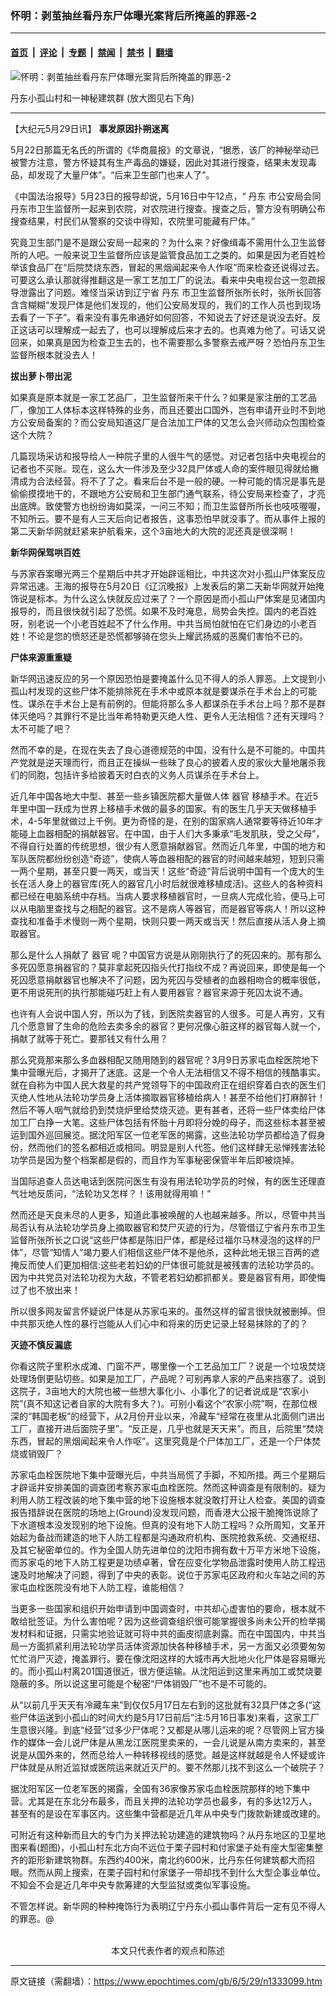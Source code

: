 ### 怀明：剥茧抽丝看丹东尸体曝光案背后所掩盖的罪恶-2

---

#### [首页](../../../..?n1333099) &nbsp;|&nbsp; [评论](../../../../../epoch-comment?n1333099) &nbsp;|&nbsp; [专题](../../../../../epoch-special?n1333099) &nbsp;|&nbsp; [禁闻](../../../../../epoch-news?n1333099) &nbsp;|&nbsp; [禁书](../../../../../books?n1333099) &nbsp;|&nbsp; [翻墙](https://github.com/gfw-breaker/nogfw/blob/master/README.md?n1333099)


<div><img alt="怀明：剥茧抽丝看丹东尸体曝光案背后所掩盖的罪恶-2" class="attachment-djy_600_400 size-djy_600_400 wp-post-image" src="https://i.epochtimes.com/assets/uploads/2006/05/605282219521548-450x482.jpg"/>
<div class="caption">
 <p>
  丹东小孤山村和一神秘建筑群 (放大图见右下角)
 </p>
</div></div><hr/><div class="post_content" id="artbody" itemprop="articleBody">
 <!-- article content begin -->
 <p>
  【大纪元5月29日讯】
  <b>
   事发原因扑朔迷离
  </b>
 </p>
 <p>
  5月22日那篇无名氏的所谓的《华商晨报》的文章说，“据悉，该厂的神秘举动已被警方注意，警方怀疑其有生产毒品的嫌疑，因此对其进行搜查，结果未发现毒品，却发现了大量尸体”。“后来卫生部门也来人了”。
 </p>
 <p>
  《中国法治报导》5月23日的报导却说，5月16日中午12点，“
  <ok href="https://www.epochtimes.com/gb/tag/%E4%B8%B9%E4%B8%9C.html">
   丹东
  </ok>
  市公安局会同丹东市卫生监督所一起来到农院，对农院进行搜查。搜查之后，警方没有明确公布搜查结果，村民们从警察的交谈中得知，农院里可能藏有尸体。”
 </p>
 <p>
  究竟卫生部门是不是跟公安局一起来的？为什么来？好像缉毒不需用什么卫生监督所的人吧。一般来说卫生监督所应该是监管食品加工之类的。如果是因为老百姓检举该食品厂在“后院焚烧东西，冒起的黑烟闻起来令人作呕”而来检查还说得过去。可要这么承认那就得推翻这是一家工艺加工厂的说法。看来中央电视台这一忽疏报导泄露出了问题。难怪当采访到辽宁省
  <ok href="https://www.epochtimes.com/gb/tag/%E4%B8%B9%E4%B8%9C.html">
   丹东
  </ok>
  市卫生监督所张所长时，张所长回答含含糊糊“发现尸体是他们发现的，他们公安局发现的，我们的工作人员也到现场去看了一下子”。看来没有事先串通好如何回答，不知说去了好还是说没去好。反正这话可以理解成一起去了，也可以理解成后来才去的。也真难为他了。可话又说回来，如果真是因为检查卫生去的，也不需要那么多警察去戒严呀？恐怕丹东卫生监督所根本就没去人！
 </p>
 <p>
  <b>
   拔出萝卜带出泥
  </b>
 </p>
 <p>
  如果真是原本就是一家工艺品厂，卫生监督所来干什么？如果是家注册的工艺品厂，像加工人体标本这样特殊的业务，而且还要出口国外，岂有申请开业时不到地方公安局备案的？而公安局知道这厂是合法加工尸体的又怎么会兴师动众包围检查这个大院？
 </p>
 <p>
  几篇现场采访和报导给人一种院子里的人很牛气的感觉。对记者包括中央电视台的记者也不买账。现在，这么大一件涉及至少32具尸体或人命的案件眼见得就给撇清成为合法经营。将不了了之。看来后台不是一般的硬。一种可能的情况是事先是偷偷摸摸地干的，不跟地方公安局和卫生部门通气联系，待公安局来检查了，才亮出底牌。致使警方也纷纷诲如莫深，一问三不知；而卫生监督所所长也吱吱喔喔，不知所云。要不是有人三天后向记者报告，这事恐怕早就没事了。而从事件上报的第二天新华网就赶紧来护航看来，这个3亩地大的大院的泥还真是很深啊！
 </p>
 <p>
  <b>
   新华网保驾哄百姓
  </b>
 </p>
 <p>
  与苏家吞案曝光两三个星期后中共才开始辟谣相比，中共这次对小孤山尸体案反应异常迅速。王海的报导在5月20日《辽沉晚报》上发表后的第二天新华网就开始掩饰说是标本。为什么这么快就反应过来了？一个原因是而小孤山尸体案是见诸国内报导的，而且很快就引起了恐慌。如果不及时淹息，局势会失控。国内的老百姓呀，别老说一个小老百姓起不了什么作用。中共当局怕就怕在它们身边的小老百姓！不论是您的愤怒还是恐慌都够骑在您头上耀武扬威的恶魔们害怕不已的。
 </p>
 <p>
  <b>
   尸体来源重重疑
  </b>
 </p>
 <p>
  新华网迅速反应的另一个原因恐怕是要掩盖什么见不得人的杀人罪恶。上文提到小孤山村发现的这些尸体不能排除死在手术中或原本就是要谋杀在手术台上的可能性。谋杀在手术台上是有前例的。但能将那么多人都谋杀在手术台上吗？那不是群体灭绝吗？其罪行不是比当年希特勒更灭绝人性、更令人无法相信？还有天理吗？太不可能了吧？
 </p>
 <p>
  然而不幸的是，在现在失去了良心道德规范的中国，没有什么是不可能的。中国共产党就是逆天理而行，而且正在操纵一些昧了良心的披着人皮的家伙大量地屠杀我们的同胞，包括许多给披着天时白衣的义务人员谋杀在手术台上。
 </p>
 <p>
  近几年中国各地大中型、甚至一些乡镇医院都大量做人体
  <ok href="https://www.epochtimes.com/gb/tag/%E5%99%A8%E5%AE%98.html">
   器官
  </ok>
  移植手术。在近5年里中国一跃成为世界上移植手术做的最多的国家。有的医生几乎天天做移植手术，4-5年里就做过上千例。更为奇怪的是，在别的国家病人通常要等待近10年才能碰上血器相配的捐献器官。在中国，由于人们大多秉承“毛发肌肤，受之父母”，不得自行处置的传统思想，很少有人愿意捐献器官。然而近几年里，中国的地方和军队医院都纷纷创造“奇迹”，使病人等血器相配的器官的时间越来越短，短到只需一两个星期，甚至只要一两天，或当天！这些“奇迹”背后说明中国有一个庞大的生长在活人身上的器官库(死人的器官几小时后就很难移植成活)。这些人的各种资料都已经在电脑系统中存档。当病人要求移植器官时，一旦病人完成化验，便马上可以从电脑里查找与之相配的器官。这不是病人等器官，而是器官等病人！所以这种查找和准备手术慢则一两个星期，快则只要一两天或当天！然后直接从活人身上摘取器官。
 </p>
 <p>
  那么是什么人捐献了
  <ok href="https://www.epochtimes.com/gb/tag/%E5%99%A8%E5%AE%98.html">
   器官
  </ok>
  呢？中国官方说是从刚刚执行了的死囚来的。那有那么多死囚愿意捐器官的？莫非拿起死囚指头代打指纹不成？再说回来，即使是每一个死囚愿意捐献器官也解决不了问题，因为死囚与受植者的血器相吻合的概率很低，更不用说死刑的执行那能碰巧赶上有人要用器官？器官来源于死囚太说不通。
 </p>
 <p>
  也许有人会说中国人穷，所以为了钱，到医院卖器官的人很多。可是人再穷，又有几个愿意冒了生命的危险去卖多余的器官？更何况像心脏这样的器官每人就一个，捐献了就等于死亡。要那钱又有什么用？
 </p>
 <p>
  那么究竟那来那么多血器相配又随用随到的器官呢？3月9日苏家屯血栓医院地下集中营曝光后，才揭开了迷底。这是一个令人无法相信又不得不相信的残酷事实。就在自称为中国人民大救星的共产党领导下的中国政府正在组织穿着白衣的医生们灭绝人性地从法轮功学员身上活体摘取器官移植给病人！甚至不给他们打麻醉针！然后不等人咽气就给扔到焚烧炉里给焚烧灭迹。更有甚者，还将一些尸体卖给尸体加工厂白挣一大笔。这些尸体包括有怀胎十月即将分娩的母子，而这些标本甚至被运到国外巡回展览。据沈阳军区一位老军医的揭露，这些法轮功学员都给造了假身份，然而他们的签名都相近或相同。明显是别人代签。他们这样肆无忌惮残害法轮功学员是因为整个档案都是假的，而且作为军事秘密保管半年后即被烧掉。
 </p>
 <p>
  当国际追查人员达电话到医院问医生有没有用法轮功学员的时候，有的医生还理直气壮地反质问，“法轮功又怎样？！该用就得用嘛！”
 </p>
 <p>
  然而还是天良未尽的人更多，知道此事被唤醒的人也越来越多。所以，尽管中共当局否认有从法轮功学员身上摘取器官和焚尸灭迹的行为，尽管借辽宁省丹东市卫生监督所张所长之口说“这些尸体都是陈旧尸体，都是经过福尔马林浸泡的这样的尸体”，尽管“知情人”竭力要人们相信这些尸体不是他杀，这种此地无银三百两的遮掩反而使人们更加相信:这些老若妇幼的尸体很可能就是被残害的法轮功学员的。因为中共党员对法轮功视为大敌，不管老若妇幼都抓都关。要是器官有用，即使悔过了也不放出来！
 </p>
 <p>
  所以很多网友留言怀疑说尸体是从苏家屯来的。虽然这样的留言很快就被删掉。但中共那灭绝人性的暴行岂能从人们心中和将来的历史记录上轻易抹除的了的？
 </p>
 <p>
  <b>
   灭迹不慎反漏底
  </b>
 </p>
 <p>
  你看这院子里积水成滩、门窗不严，哪里像一个工艺品加工厂？说是一个垃圾焚烧处理场倒更贴切些。如果是加工厂，产品呢？可别再拿人家的产品来挡塞了。说到这院子，3亩地大的大院也被一些想大事化小、小事化了的记者说成是“农家小院”(真不知这记者自家的大院有多大？)。可别小看这个“农家小院”啊，在那位根深的“韩国老板”的经营下，从2月份开业以来，冷藏车“经常在夜里从北面侧门进出工厂，直接开进后面院子里”。“反正是，几乎也就是天天来”。而且，后院里“焚烧东西，冒起的黑烟闻起来令人作呕”。这里究竟是个尸体加工厂，还是一个尸体焚烧或销毁厂？
 </p>
 <p>
  苏家屯血栓医院地下集中营曝光后，中共当局慌了手脚，不知所措。两三个星期后才辟谣并安排美国的调查团考察苏家屯血栓医院。然而这种调查是有限制的。疑为利用人防工程改装的地下集中营的地下设施根本就没敢打开让人检查。美国的调查报告措辞说在医院的场地上(Ground)没发现问题，而香港大公报干脆掩饰说除了下水道根本没发现别的地下设施。但真的没有地下人防工程吗？众所周知，文革开始起为备战而建造的地下人防工程都是沟通政府机构、医院抢救系统、交通枢纽、及其它秘密单位的。作为全国人防先进单位的沈阳市拥有数十万平方米地下设施，而苏家屯的地下人防工程更是功绩卓著，曾在应变化学物品泄露时使用人防工程迅速及时地解决了问题，得到了中央的表彰。说位于苏家屯区政府和火车站之间的苏家屯血栓医院没有地下人防工程，谁能相信？
 </p>
 <p>
  当更多一些国家和组织开始申请到中国调查时，中共却心虚害怕的要命，根本就不敢给批签证。为什么害怕呢？因为这些调查组织很可能掌握很多尚未公开的检举揭发材料和证据，只需实地验证就可将中共的画皮彻底剥露。而在中国国内，中共当局一方面抓紧利用法轮功学员活体资源加快各种移植手术，另一方面又必须要匆匆忙忙消尸灭迹，掩盖罪行。要在像沈阳这样的大城市再大批地火化尸体是容易曝光的。而小孤山村离201国道很近，很方便运输。从沈阳运到这里来再加工或焚烧要隐蔽的多。所以说这里可能是个秘密“尸体销毁厂”也不是不可能的。
 </p>
 <p>
  从“以前几乎天天有冷藏车来”到仅仅5月17日左右到的这批就有32具尸体之多(“这些尸体运送到小孤山的时间大约是5月17日前后”注:5月16日事发)来看，这家工厂生意很兴隆。到底“经营”过多少尸体呢？又都是从哪儿运来的呢？尽管网上官方操作的媒体一会儿说尸体是从黑龙江医院里卖来的，一会儿说是从南方卖来的，甚至说是从国外来的，然而总给人一种转移视线的感觉。越是这样就越是令人怀疑或许尸体就是从附近监狱或医院运来就近灭尸的。要不然那儿找不到这么一个破院子？
 </p>
 <p>
  据沈阳军区一位老军医的揭露，全国有36家像苏家屯血栓医院那样的地下集中营。尤其是在东北分布最多，而且关押的法轮功学员也最多，有的多达12万人，甚至有的是设在军事区内。这些集中营都是近几年从中央专门拨款新建或改建的。
 </p>
 <p>
  可附近有这种新而且大的专门为关押法轮功建造的建筑物吗？从丹东地区的卫星地图来看(题图)，小孤山村东北方向不远位于栗子园村和付家堡子处有座大型密集整齐的距形新建筑物群。东西约400米，南北约600米，比丹东任何建筑都大而招眼。然而从网上搜索，在栗子园村和付家堡子一带却找不到什么大型企事业单位。不知会不会是近几年中央专款筹建的大型监狱或类似军事设施。
 </p>
 <p>
  不管怎样说。新华网的种种掩饰行为表明辽宁丹东小孤山事件背后一定有见不得人的罪恶。@
  <br/>
  <font color="#ffffff">
   (http://www.dajiyuan.com)
  </font>
  <br/>
  <center>
   <font class="GY13">
    本文只代表作者的观点和陈述
   </font>
  </center>
 </p>
 <!-- article content end -->
 <div id="below_article_ad">
 </div>
</div>


---

原文链接（需翻墙）：https://www.epochtimes.com/gb/6/5/29/n1333099.htm